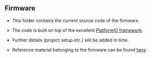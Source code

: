 ## Firmware

* This folder contains the current source code of the firmware. 

* The code is built on top of the excellent [PlatformIO framework](https://platformio.org).
* Further details (project setup etc.) will be added in time.
* Reference material belonging to the firmware can be found [here](../references/firmware).

